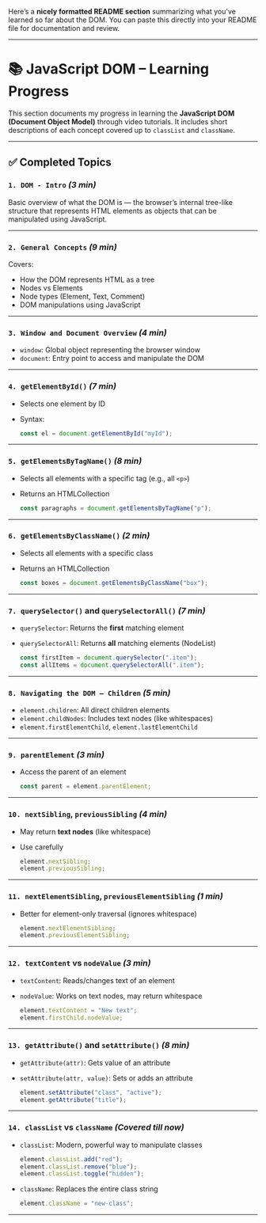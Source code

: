 Here’s a **nicely formatted README section** summarizing what you've learned so far about the DOM. You can paste this directly into your README file for documentation and review.

---

# 📚 JavaScript DOM – Learning Progress

This section documents my progress in learning the **JavaScript DOM (Document Object Model)** through video tutorials. It includes short descriptions of each concept covered up to `classList` and `className`.

---

## ✅ Completed Topics

### `1. DOM - Intro` *(3 min)*

Basic overview of what the DOM is — the browser’s internal tree-like structure that represents HTML elements as objects that can be manipulated using JavaScript.

---

### `2. General Concepts` *(9 min)*

Covers:

* How the DOM represents HTML as a tree
* Nodes vs Elements
* Node types (Element, Text, Comment)
* DOM manipulations using JavaScript

---

### `3. Window and Document Overview` *(4 min)*

* `window`: Global object representing the browser window
* `document`: Entry point to access and manipulate the DOM

---

### `4. getElementById()` *(7 min)*

* Selects one element by ID
* Syntax:

  ```js
  const el = document.getElementById("myId");
  ```

---

### `5. getElementsByTagName()` *(8 min)*

* Selects all elements with a specific tag (e.g., all `<p>`)
* Returns an HTMLCollection

  ```js
  const paragraphs = document.getElementsByTagName("p");
  ```

---

### `6. getElementsByClassName()` *(2 min)*

* Selects all elements with a specific class
* Returns an HTMLCollection

  ```js
  const boxes = document.getElementsByClassName("box");
  ```

---

### `7. querySelector()` and `querySelectorAll()` *(7 min)*

* `querySelector`: Returns the **first** matching element
* `querySelectorAll`: Returns **all** matching elements (NodeList)

  ```js
  const firstItem = document.querySelector(".item");
  const allItems = document.querySelectorAll(".item");
  ```

---

### `8. Navigating the DOM – Children` *(5 min)*

* `element.children`: All direct children elements
* `element.childNodes`: Includes text nodes (like whitespaces)
* `element.firstElementChild`, `element.lastElementChild`

---

### `9. parentElement` *(3 min)*

* Access the parent of an element

  ```js
  const parent = element.parentElement;
  ```

---

### `10. nextSibling`, `previousSibling` *(4 min)*

* May return **text nodes** (like whitespace)
* Use carefully

  ```js
  element.nextSibling;
  element.previousSibling;
  ```

---

### `11. nextElementSibling`, `previousElementSibling` *(1 min)*

* Better for element-only traversal (ignores whitespace)

  ```js
  element.nextElementSibling;
  element.previousElementSibling;
  ```

---

### `12. textContent` vs `nodeValue` *(3 min)*

* `textContent`: Reads/changes text of an element
* `nodeValue`: Works on text nodes, may return whitespace

  ```js
  element.textContent = "New text";
  element.firstChild.nodeValue;
  ```

---

### `13. getAttribute()` and `setAttribute()` *(8 min)*

* `getAttribute(attr)`: Gets value of an attribute
* `setAttribute(attr, value)`: Sets or adds an attribute

  ```js
  element.setAttribute("class", "active");
  element.getAttribute("title");
  ```

---

### `14. classList` vs `className` *(Covered till now)*

* `classList`: Modern, powerful way to manipulate classes

  ```js
  element.classList.add("red");
  element.classList.remove("blue");
  element.classList.toggle("hidden");
  ```
* `className`: Replaces the entire class string

  ```js
  element.className = "new-class";
  ```

---


